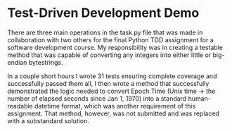 # Test-Driven Development Demo

There are three main operations in the task.py file that was made in collaboration with two others
for the final Python TDD assignment for a software development course. My responsibility was in creating
a testable method that was capable of converting any integers into either little or big-endian bytestrings.

In a couple short hours I wrote 31 tests ensuring complete coverage and successfully passed them all, I then
wrote a method that successfully demonstrated the logic needed to convert Epoch Time (Unix time -> the number
of elapsed seconds since Jan 1, 1970) into a standard human-readable datetime format, which was another
requirement of this assignment. That method, however, was not submitted and was replaced with a substandard
solution.

